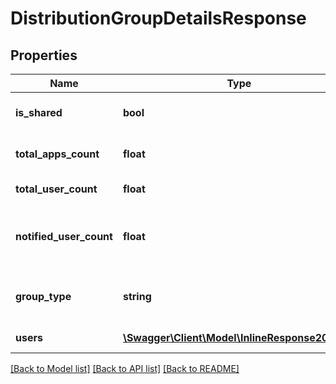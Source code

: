 # DistributionGroupDetailsResponse

## Properties
Name | Type | Description | Notes
------------ | ------------- | ------------- | -------------
**is_shared** | **bool** | Whether the distribution group is shared group or not | [optional] 
**total_apps_count** | **float** | The count of apps associated with this distribution group | [optional] 
**total_user_count** | **float** | The count of users in the distribution group | [optional] 
**notified_user_count** | **float** | The count of non-pending users in the distribution group who will be notified by new releases | [optional] 
**group_type** | **string** | Type of group (Default, HockeyAppDefault or MicrosoftDogfooding) | [optional] 
**users** | [**\Swagger\Client\Model\InlineResponse20010[]**](InlineResponse20010.md) | The distribution group users | [optional] 

[[Back to Model list]](../README.md#documentation-for-models) [[Back to API list]](../README.md#documentation-for-api-endpoints) [[Back to README]](../README.md)



